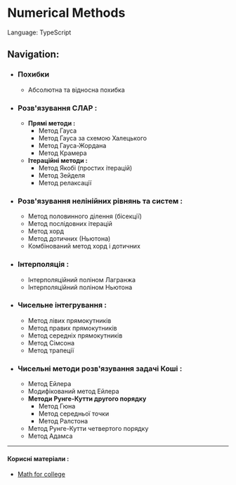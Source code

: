 # Numerical Methods

Language: TypeScript
## Navigation:
- ### Похибки
  - Абсолютна та відносна похибка
- ### Розв'язування СЛАР :
  - __Прямі методи :__
    - Метод Гауса
    - Метод Гауса за схемою Халецького
    - Метод Гауса-Жордана
    - Метод Крамера
  - __Ітераційні методи :__
    - Метод Якобі (простих ітерацій)
    - Метод Зейделя
    - Метод релаксації
- ### Розв'язування нелінійних рівнянь та систем :
  - Метод половинного ділення (бісекції)
  - Метод послідовних ітерацій
  - Метод хорд
  - Метод дотичних (Ньютона)
  - Комбінований метод хорд і дотичних
- ### Інтерполяція :
  - Інтерполяційний поліном Лагранжа
  - Інтерполяційний поліном Ньютона
- ### Чисельне інтегрування :
  - Метод лівих прямокутників
  - Метод правих прямокутників
  - Метод середніх прямокутників
  - Метод Сімсона
  - Метод трапеції
- ### Чисельні методи розв'язування задачі Коші :
  - Метод Ейлера
  - Модифікований метод Ейлера
  - __Методи Рунге-Кутти другого порядку__
    - Метод Гюна
    - Метод середньої точки
    - Метод Ралстона
  - Метод Рунге-Кутти четвертого порядку
  - Метод Адамса
___
#### Корисні матеріали : 
- [Math for college](https://nm.mathforcollege.com/)
